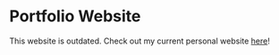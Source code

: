 # Portfolio Website

This website is outdated. Check out my current personal website [here](https://github.com/shelleychen318/personal-website)!